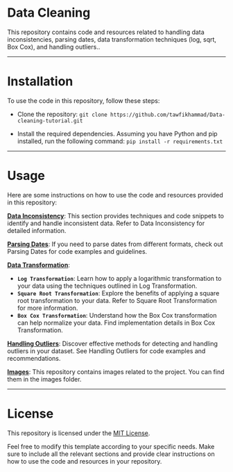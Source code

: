 # Data Cleaning
This repository contains code and resources related to handling data inconsistencies, parsing dates, data transformation techniques (log, sqrt, Box Cox), and handling outliers..

---
# Installation
To use the code in this repository, follow these steps:

* Clone the repository:
```git clone https://github.com/tawfikhammad/Data-cleaning-tutorial.git```

* Install the required dependencies. Assuming you have Python and pip installed, run the following command:
```pip install -r requirements.txt ```

-----

# Usage
Here are some instructions on how to use the code and resources provided in this repository:

[**Data Inconsistency**](https://github.com/tawfikhammad/data-cleaning/tree/main/Inconsistency): This section provides techniques and code snippets to identify and handle inconsistent data. Refer to Data Inconsistency for detailed information.

[**Parsing Dates**](https://github.com/tawfikhammad/data-cleaning/tree/main/Parsing%20Dates): If you need to parse dates from different formats, check out Parsing Dates for code examples and guidelines.

[**Data Transformation**](https://github.com/tawfikhammad/data-cleaning/tree/main/data%20transformation):

* **`Log Transformation`**: Learn how to apply a logarithmic transformation to your data using the techniques outlined in Log Transformation.
* **`Square Root Transformation`**: Explore the benefits of applying a square root transformation to your data. Refer to Square Root Transformation for more information.
* **`Box Cox Transformation`**: Understand how the Box Cox transformation can help normalize your data. Find implementation details in Box Cox Transformation.

[**Handling Outliers**](https://github.com/tawfikhammad/data-cleaning/tree/main/handle%20outliers): Discover effective methods for detecting and handling outliers in your dataset. See Handling Outliers for code examples and recommendations.


[**Images**](https://github.com/tawfikhammad/data-cleaning/tree/main/images): This repository contains images related to the project. You can find them in the images folder.

---
# License
This repository is licensed under the [MIT License](https://github.com/tawfikhammad/data-cleaning/blob/main/LICENSE).

Feel free to modify this template according to your specific needs. Make sure to include all the relevant sections and provide clear instructions on how to use the code and resources in your repository.
